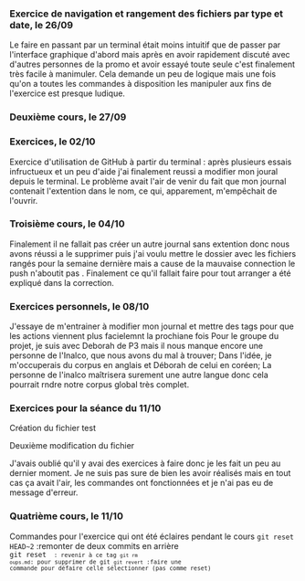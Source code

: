 
### Exercice de navigation et rangement des fichiers par type et date, le 26/09 
Le faire en passant par un terminal était moins intuitif que de passer par l'interface graphique d'abord mais après 
en avoir rapidement discuté avec d'autres personnes de la promo et avoir essayé toute seule c'est finalement très 
facile à manimuler. Cela demande un peu de logique mais une fois qu'on a toutes les commandes à disposition les 
manipuler aux fins de l'exercice est presque ludique.

### Deuxième cours, le 27/09

### Exercices, le 02/10 
Exercice d'utilisation de GitHub à partir du terminal : après plusieurs essais infructueux et un peu d'aide j'ai 
finalement reussi a modifier mon joural depuis le terminal. Le problème avait l'air de venir du fait que mon journal 
contenait l'extention dans le nom, ce qui, apparement, m'empêchait de l'ouvrir.

### Troisième cours, le 04/10 
Finalement il ne fallait pas créer un autre journal sans extention donc nous avons réussi a le supprimer puis j'ai 
voulu mettre le dossier avec les fichiers rangés pour la semaine dernière mais a cause de la mauvaise connection le 
push n'aboutit pas . Finalement ce qu'il fallait faire pour tout arranger a été expliqué dans la correction.

### Exercices personnels, le 08/10
J'essaye de m'entrainer à modifier mon journal et mettre des tags pour que les actions viennent plus facielemnt la 
prochiane fois Pour le groupe du projet, je suis avec Deborah de P3 mais il nous manque encore une personne de 
l'Inalco, que nous avons du mal à trouver; Dans l'idée, je m'occuperais du corpus en anglais et Déborah de celui en 
coréen; La personne de l'inalco maîtrisera surement une autre langue donc cela pourrait rndre notre corpus global 
très complet.

### Exercices pour la séance du 11/10
Création du fichier test

Deuxième modification du fichier

J'avais oublié qu'il y avai des exercices à faire donc je les fait un peu au dernier moment. Je ne suis pas sure de 
bien les avoir réalisés mais en tout cas ça avait l'air, les commandes ont fonctionnées et je n'ai pas eu de message 
d'erreur.

### Quatrième cours, le 11/10
Commandes pour l'exercice qui ont été éclaires pendant le cours
<code>git reset HEAD~2</code> :remonter de deux commits en arrière  
<code>git reset <tag><code> : revenir à ce tag 
<code>git rm oups.md</code>: pour supprimer de git
<code>git revert</code> :faire une commande pour défaire celle sélectionner (pas comme reset)
